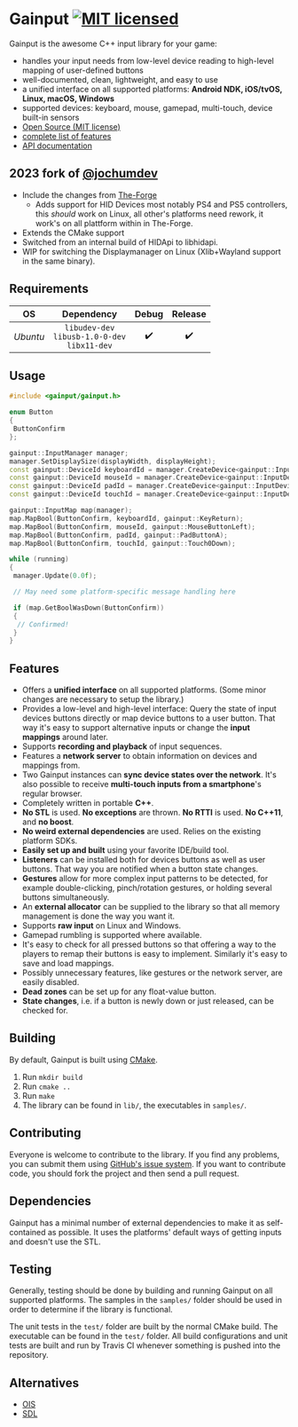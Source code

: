# Gainput [![MIT licensed](https://img.shields.io/badge/license-MIT-blue.svg)](./LICENSE)

Gainput is the awesome C++ input library for your game:

- handles your input needs from low-level device reading to high-level mapping of user-defined buttons
- well-documented, clean, lightweight, and easy to use
- a unified interface on all supported platforms: **Android NDK, iOS/tvOS, Linux, macOS, Windows**
- supported devices: keyboard, mouse, gamepad, multi-touch, device built-in sensors
- [Open Source (MIT license)](https://github.com/jkuhlmann/gainput/blob/master/LICENSE)
- [complete list of features](#features)
- [API documentation](http://gainput.johanneskuhlmann.de/api)

## 2023 fork of [@jochumdev](https://github.com/jochumdev)

- Include the changes from [The-Forge](https://github.com/ConfettiFX/The-Forge/tree/master/Common_3/ThirdParty/OpenSource/gainput)
  - Adds support for HID Devices most notably PS4 and PS5 controllers, this _should_ work on Linux, all other's platforms need rework, it work's on all plattform within in The-Forge.
- Extends the CMake support
- Switched from an internal build of HIDApi to libhidapi.
- WIP for switching the Displaymanager on Linux (Xlib+Wayland support in the same binary).

## Requirements

|    OS    |                       Dependency                        |       Debug        |      Release       |
| :------: | :-----------------------------------------------------: | :----------------: | :----------------: |
| _Ubuntu_ | `libudev-dev` <br> `libusb-1.0-0-dev` <br> `libx11-dev` | :heavy_check_mark: | :heavy_check_mark: |

## Usage

```cpp
#include <gainput/gainput.h>

enum Button
{
 ButtonConfirm
};

gainput::InputManager manager;
manager.SetDisplaySize(displayWidth, displayHeight);
const gainput::DeviceId keyboardId = manager.CreateDevice<gainput::InputDeviceKeyboard>();
const gainput::DeviceId mouseId = manager.CreateDevice<gainput::InputDeviceMouse>();
const gainput::DeviceId padId = manager.CreateDevice<gainput::InputDevicePad>();
const gainput::DeviceId touchId = manager.CreateDevice<gainput::InputDeviceTouch>();

gainput::InputMap map(manager);
map.MapBool(ButtonConfirm, keyboardId, gainput::KeyReturn);
map.MapBool(ButtonConfirm, mouseId, gainput::MouseButtonLeft);
map.MapBool(ButtonConfirm, padId, gainput::PadButtonA);
map.MapBool(ButtonConfirm, touchId, gainput::Touch0Down);

while (running)
{
 manager.Update(0.0f);

 // May need some platform-specific message handling here

 if (map.GetBoolWasDown(ButtonConfirm))
 {
  // Confirmed!
 }
}
```

## Features

- Offers a **unified interface** on all supported platforms. (Some minor changes are necessary to setup the library.)
- Provides a low-level and high-level interface: Query the state of input devices buttons directly or map device buttons to a user button. That way it's easy to support alternative inputs or change the **input mappings** around later.
- Supports **recording and playback** of input sequences.
- Features a **network server** to obtain information on devices and mappings from.
- Two Gainput instances can **sync device states over the network**. It's also possible to receive **multi-touch inputs from a smartphone**'s regular browser.
- Completely written in portable **C++**.
- **No STL** is used. **No exceptions** are thrown. **No RTTI** is used. **No C++11**, and **no boost**.
- **No weird external dependencies** are used. Relies on the existing platform SDKs.
- **Easily set up and built** using your favorite IDE/build tool.
- **Listeners** can be installed both for devices buttons as well as user buttons. That way you are notified when a button state changes.
- **Gestures** allow for more complex input patterns to be detected, for example double-clicking, pinch/rotation gestures, or holding several buttons simultaneously.
- An **external allocator** can be supplied to the library so that all memory management is done the way you want it.
- Supports **raw input** on Linux and Windows.
- Gamepad rumbling is supported where available.
- It's easy to check for all pressed buttons so that offering a way to the players to remap their buttons is easy to implement. Similarly it's easy to save and load mappings.
- Possibly unnecessary features, like gestures or the network server, are easily disabled.
- **Dead zones** can be set up for any float-value button.
- **State changes**, i.e. if a button is newly down or just released, can be checked for.

## Building

By default, Gainput is built using [CMake](http://www.cmake.org).

1. Run `mkdir build`
1. Run `cmake ..`
1. Run `make`
1. The library can be found in `lib/`, the executables in `samples/`.

## Contributing

Everyone is welcome to contribute to the library. If you find any problems, you can submit them using [GitHub's issue system](https://github.com/jkuhlmann/gainput/issues). If you want to contribute code, you should fork the project and then send a pull request.

## Dependencies

Gainput has a minimal number of external dependencies to make it as self-contained as possible. It uses the platforms' default ways of getting inputs and doesn't use the STL.

## Testing

Generally, testing should be done by building and running Gainput on all supported platforms. The samples in the `samples/` folder should be used in order to determine if the library is functional.

The unit tests in the `test/` folder are built by the normal CMake build. The executable can be found in the `test/` folder. All build configurations and unit tests are built and run by Travis CI whenever something is pushed into the repository.

## Alternatives

- [OIS](https://github.com/wgois/Object-oriented-Input-System--OIS-)
- [SDL](http://www.libsdl.org)